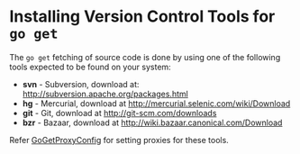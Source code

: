 # Installing Version Control Tools for ` go get `

The ` go get ` fetching of source code is done by using one of the following tools expected to be found on your system:

  * **svn** - Subversion, download at: http://subversion.apache.org/packages.html
  * **hg** - Mercurial, download at http://mercurial.selenic.com/wiki/Download
  * **git** - Git, download at http://git-scm.com/downloads
  * **bzr** - Bazaar, download at http://wiki.bazaar.canonical.com/Download

Refer [GoGetProxyConfig](GoGetProxyConfig) for setting proxies for these tools.